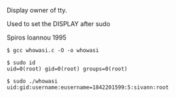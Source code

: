 Display owner of tty.

Used to set the DISPLAY after sudo

Spiros Ioannou 1995

```
$ gcc whowasi.c -O -o whowasi

$ sudo id
uid=0(root) gid=0(root) groups=0(root)

$ sudo ./whowasi
uid:gid:username:eusername=1842201599:5:sivann:root
```
